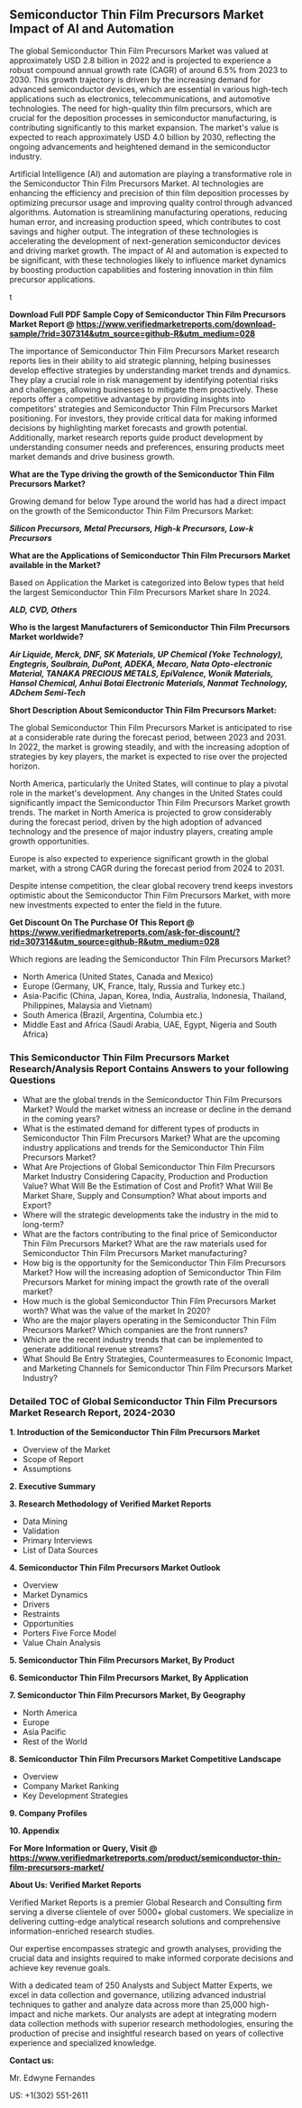 <h2>Semiconductor Thin Film Precursors Market Impact of AI and Automation</h2><p>The global Semiconductor Thin Film Precursors Market was valued at approximately USD 2.8 billion in 2022 and is projected to experience a robust compound annual growth rate (CAGR) of around 6.5% from 2023 to 2030. This growth trajectory is driven by the increasing demand for advanced semiconductor devices, which are essential in various high-tech applications such as electronics, telecommunications, and automotive technologies. The need for high-quality thin film precursors, which are crucial for the deposition processes in semiconductor manufacturing, is contributing significantly to this market expansion. The market's value is expected to reach approximately USD 4.0 billion by 2030, reflecting the ongoing advancements and heightened demand in the semiconductor industry.</p><p>Artificial Intelligence (AI) and automation are playing a transformative role in the Semiconductor Thin Film Precursors Market. AI technologies are enhancing the efficiency and precision of thin film deposition processes by optimizing precursor usage and improving quality control through advanced algorithms. Automation is streamlining manufacturing operations, reducing human error, and increasing production speed, which contributes to cost savings and higher output. The integration of these technologies is accelerating the development of next-generation semiconductor devices and driving market growth. The impact of AI and automation is expected to be significant, with these technologies likely to influence market dynamics by boosting production capabilities and fostering innovation in thin film precursor applications.</p>t</p><p id="" class=""><strong>Download Full PDF Sample Copy of Semiconductor Thin Film Precursors Market Report @ <a href="https://www.verifiedmarketreports.com/download-sample/?rid=307314&utm_source=github-R&utm_medium=028" target="_blank">https://www.verifiedmarketreports.com/download-sample/?rid=307314&utm_source=github-R&utm_medium=028</a></strong></p><p>The importance of&nbsp;Semiconductor Thin Film Precursors Market research reports lies in their ability to aid strategic planning, helping businesses develop effective strategies by understanding market trends and dynamics. They play a crucial role in risk management by identifying potential risks and challenges, allowing businesses to mitigate them proactively. These reports offer a competitive advantage by providing insights into competitors' strategies and Semiconductor Thin Film Precursors Market positioning. For investors, they provide critical data for making informed decisions by highlighting market forecasts and growth potential. Additionally, market research reports guide product development by understanding consumer needs and preferences, ensuring products meet market demands and drive business growth.</p><p><strong>What are the&nbsp;Type driving the growth of the Semiconductor Thin Film Precursors Market?</strong></p><p id="" class="">Growing demand for below Type around the world has had a direct impact on the growth of the Semiconductor Thin Film Precursors Market:</p><em><strong>Silicon Precursors, Metal Precursors, High-k Precursors, Low-k Precursors</strong></em></p><strong>What are the&nbsp;Applications&nbsp;of Semiconductor Thin Film Precursors Market available in the Market?</strong></p><p id="" class="">Based on Application the Market is categorized into Below types that held the largest Semiconductor Thin Film Precursors Market share In 2024.</p><em><strong>ALD, CVD, Others</strong></em></p><strong>Who is the largest Manufacturers of Semiconductor Thin Film Precursors Market worldwide?</strong></p><p><em><strong>Air Liquide, Merck, DNF, SK Materials, UP Chemical (Yoke Technology), Engtegris, Soulbrain, DuPont, ADEKA, Mecaro, Nata Opto-electronic Material, TANAKA PRECIOUS METALS, EpiValence, Wonik Materials, Hansol Chemical, Anhui Botai Electronic Materials, Nanmat Technology, ADchem Semi-Tech</strong></em></p><p id="" class=""><strong>Short Description About Semiconductor Thin Film Precursors Market:</strong></p><p>The global Semiconductor Thin Film Precursors Market is anticipated to rise at a considerable rate during the forecast period, between 2023 and 2031. In 2022, the market is growing steadily, and with the increasing adoption of strategies by key players, the market is expected to rise over the projected horizon.</p><p>North America, particularly the United States, will continue to play a pivotal role in the market's development. Any changes in the United States could significantly impact the Semiconductor Thin Film Precursors Market growth trends. The market in North America is projected to grow considerably during the forecast period, driven by the high adoption of advanced technology and the presence of major industry players, creating ample growth opportunities.</p><p>Europe is also expected to experience significant growth in the global market, with a strong CAGR during the forecast period from 2024 to 2031.</p><p>Despite intense competition, the clear global recovery trend keeps investors optimistic about the Semiconductor Thin Film Precursors Market, with more new investments expected to enter the field in the future.</p><p id="" class=""><strong>Get Discount On The Purchase Of This Report @ <a href="https://www.verifiedmarketreports.com/ask-for-discount/?rid=307314&utm_source=github-R&utm_medium=028" target="_blank">https://www.verifiedmarketreports.com/ask-for-discount/?rid=307314&utm_source=github-R&utm_medium=028</a></strong></p>Which regions are leading the Semiconductor Thin Film Precursors Market?</p><ul><li>North America (United States, Canada and Mexico)</li><li>Europe (Germany, UK, France, Italy, Russia and Turkey etc.)</li><li>Asia-Pacific (China, Japan, Korea, India, Australia, Indonesia, Thailand, Philippines, Malaysia and Vietnam)</li><li>South America (Brazil, Argentina, Columbia etc.)</li><li>Middle East and Africa (Saudi Arabia, UAE, Egypt, Nigeria and South Africa)</li></ul><h3 id="" class="">This Semiconductor Thin Film Precursors Market Research/Analysis Report Contains Answers to your following Questions</h3><ul><li>What are the global trends in the Semiconductor Thin Film Precursors Market? Would the market witness an increase or decline in the demand in the coming years?</li><li>What is the estimated demand for different types of products in Semiconductor Thin Film Precursors Market? What are the upcoming industry applications and trends for the Semiconductor Thin Film Precursors Market?</li><li>What Are Projections of Global Semiconductor Thin Film Precursors Market Industry Considering Capacity, Production and Production Value? What Will Be the Estimation of Cost and Profit? What Will Be Market Share, Supply and Consumption? What about imports and Export?</li><li>Where will the strategic developments take the industry in the mid to long-term?</li><li>What are the factors contributing to the final price of Semiconductor Thin Film Precursors Market? What are the raw materials used for Semiconductor Thin Film Precursors Market manufacturing?</li><li>How big is the opportunity for the Semiconductor Thin Film Precursors Market? How will the increasing adoption of Semiconductor Thin Film Precursors Market for mining impact the growth rate of the overall market?</li><li>How much is the global Semiconductor Thin Film Precursors Market worth? What was the value of the market In 2020?</li><li>Who are the major players operating in the Semiconductor Thin Film Precursors Market? Which companies are the front runners?</li><li>Which are the recent industry trends that can be implemented to generate additional revenue streams?</li><li>What Should Be Entry Strategies, Countermeasures to Economic Impact, and Marketing Channels for Semiconductor Thin Film Precursors Market Industry?</li></ul><h3 id="" class="">Detailed TOC of Global Semiconductor Thin Film Precursors Market Research Report, 2024-2030</h3><p id="" class=""><strong>1. Introduction of the Semiconductor Thin Film Precursors Market</strong></p><ul><li>Overview of the Market</li><li>Scope of Report</li><li>Assumptions</li></ul><p id="" class=""><strong>2. Executive Summary</strong></p><p id="" class=""><strong>3. Research Methodology of Verified Market Reports</strong></p><ul><li>Data Mining</li><li>Validation</li><li>Primary Interviews</li><li>List of Data Sources</li></ul><p id="" class=""><strong>4. Semiconductor Thin Film Precursors Market Outlook</strong></p><ul><li>Overview</li><li>Market Dynamics</li><li>Drivers</li><li>Restraints</li><li>Opportunities</li><li>Porters Five Force Model</li><li>Value Chain Analysis</li></ul><p id="" class=""><strong>5. Semiconductor Thin Film Precursors Market, By Product</strong></p><p id="" class=""><strong>6. Semiconductor Thin Film Precursors Market, By Application</strong></p><p id="" class=""><strong>7. Semiconductor Thin Film Precursors Market, By Geography</strong></p><ul><li>North America</li><li>Europe</li><li>Asia Pacific</li><li>Rest of the World</li></ul><p id="" class=""><strong>8. Semiconductor Thin Film Precursors Market Competitive Landscape</strong></p><ul><li>Overview</li><li>Company Market Ranking</li><li>Key Development Strategies</li></ul><p id="" class=""><strong>9. Company Profiles</strong></p><p id="" class=""><strong>10. Appendix</strong></p><p id="" class=""><strong>For More Information or Query, Visit @ <a href="https://www.verifiedmarketreports.com/product/semiconductor-thin-film-precursors-market/" target="_blank">https://www.verifiedmarketreports.com/product/semiconductor-thin-film-precursors-market/</a></strong></p><p id="" class=""><strong>About Us: Verified Market Reports</strong></p><p id="" class="">Verified Market Reports is a premier Global Research and Consulting firm serving a diverse clientele of over 5000+ global customers. We specialize in delivering cutting-edge analytical research solutions and comprehensive information-enriched research studies.</p><p id="" class="">Our expertise encompasses strategic and growth analyses, providing the crucial data and insights required to make informed corporate decisions and achieve key revenue goals.</p><p id="" class="">With a dedicated team of 250 Analysts and Subject Matter Experts, we excel in data collection and governance, utilizing advanced industrial techniques to gather and analyze data across more than 25,000 high-impact and niche markets. Our analysts are adept at integrating modern data collection methods with superior research methodologies, ensuring the production of precise and insightful research based on years of collective experience and specialized knowledge.</p><p id="" class=""><strong>Contact us:</strong></p><p id="" class="">Mr. Edwyne Fernandes</p><p id="" class="">US: +1(302) 551-2611</p>